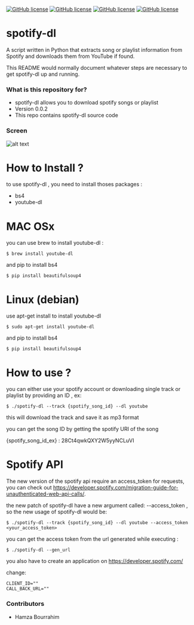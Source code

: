 [![GitHub license](https://img.shields.io/badge/license-GPLv2-blue.svg)](https://raw.githubusercontent.com/Facetracker-project/facetracker-core/master/COPYING)
[![GitHub license](https://img.shields.io/badge/packages-youtube--dl%2Fbs4-red.svg)](https://raw.githubusercontent.com/Facetracker-project/facetracker-core/master/COPYING)
[![GitHub license](https://img.shields.io/badge/author-naper-blue.svg)](https://raw.githubusercontent.com/Facetracker-project/facetracker-core/master/COPYING)
[![GitHub license](https://img.shields.io/badge/version-0.0.2-orange.svg)](https://raw.githubusercontent.com/Facetracker-project/facetracker-core/master/COPYING)
# spotify-dl
A script written in Python that extracts song or playlist information from Spotify and downloads them from YouTube if found.

This README would normally document whatever steps are necessary to get spotify-dl up and running.

### What is this repository for? ###

* spotify-dl allows you to download spotify songs or playlist
* Version 0.0.2
* This repo contains spotify-dl source code

### Screen ###

![alt text](http://nsa37.casimages.com/img/2016/02/13/160213111903934479.png "spotfy-dl screen")

# How to Install ?
to use spotify-dl , you need to install thoses packages :
  * bs4
  * youtube-dl
  
# MAC OSx
you can use brew to install youtube-dl :
  
    $ brew install youtube-dl
    
and pip to install bs4
  
    $ pip install beautifulsoup4
    
# Linux (debian)
use apt-get install to install youtube-dl

    $ sudo apt-get install youtube-dl
    
and pip to install bs4
  
    $ pip install beautifulsoup4
    
# How to use ?
you can either use your spotify account or downloading single track or playlist by providing an ID , ex:

    $ ./spotify-dl --track {spotify_song_id} --dl youtube
    
this will download the track and save it as mp3 format

you can get the song ID by getting the spotify URI of the song

{spotify_song_id_ex} : 28Ct4qwkQXY2W5yyNCLuVI

# Spotify API
The new version of the spotify api require an access_token for requests, you can check out https://developer.spotify.com/migration-guide-for-unauthenticated-web-api-calls/.

the new patch of spotify-dl have a new argument called:  --access_token , so the new usage of spotify-dl would be:
  
    $ ./spotify-dl --track {spotify_song_id} --dl youtube --access_token <your_access_token>
    
you can get the access token from the url generated while executing : 

    $ ./spotify-dl --gen_url 
    
you also have to create an application on https://developer.spotify.com/

change:

    CLIENT_ID=""
    CALL_BACK_URL=""

### Contributors ###

* Hamza Bourrahim
